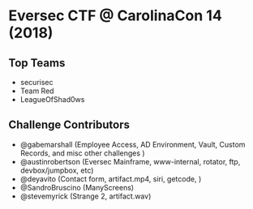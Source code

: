 Eversec CTF @ CarolinaCon 14 (2018)
======================================

## Top Teams

- securisec
- Team Red
- LeagueOfShad0ws


## Challenge Contributors

* @gabemarshall (Employee Access, AD Environment, Vault, Custom Records, and misc other challenges )
* @austinrobertson (Eversec Mainframe, www-internal, rotator, ftp, devbox/jumpbox, etc)
* @deyavito (Contact form, artifact.mp4, siri, getcode, )
* @SandroBruscino (ManyScreens)
* @stevemyrick (Strange 2, artifact.wav)
